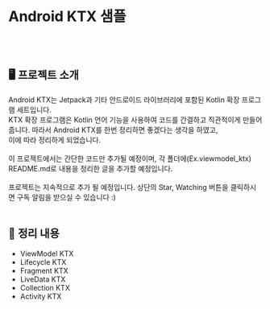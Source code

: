 # Android KTX 샘플
<br/>
<br/>

**🖥 프로젝트 소개**
-------

Android KTX는 Jetpack과 기타 안드로이드 라이브러리에 포함된 Kotlin 확장 프로그램 세트입니다. 
<br/>
KTX 확장 프로그램은 Kotlin 언어 기능을 사용하여 코드를 간결하고 직관적이게 만들어줍니다. 따라서 Android KTX를 한번 정리하면 좋겠다는 생각을 하였고, 
<br/>
이에 따라 정리하게 되었습니다. 
<br/>
<br/>
이 프로젝트에서는 간단한 코드만 추가될 예정이며, 각 폴더에(Ex.viewmodel_ktx) README.md로 내용을 정리한 글을 추가할 예정입니다. 
<br/>
<br/>
프로젝트는 지속적으로 추가 될 예정입니다. 상단의 Star, Watching 버튼을 클릭하시면 구독 알림을 받으실 수 있습니다 :)
</br>
<br/>

## 🤔 정리 내용
- ViewModel KTX
- Lifecycle KTX
- Fragment KTX
- LiveData KTX
- Collection KTX
- Activity KTX
